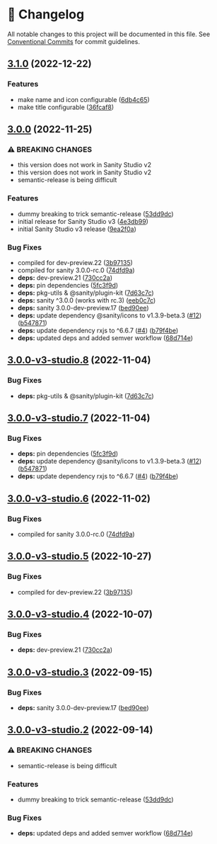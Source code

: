 <!-- markdownlint-disable --><!-- textlint-disable -->

# 📓 Changelog

All notable changes to this project will be documented in this file. See
[Conventional Commits](https://conventionalcommits.org) for commit guidelines.

## [3.1.0](https://github.com/sanity-io/dashboard/compare/v3.0.0...v3.1.0) (2022-12-22)

### Features

- make name and icon configurable ([6db4c65](https://github.com/sanity-io/dashboard/commit/6db4c6573d558881621b764a4c124a431a1071d8))
- make title configurable ([36fcaf8](https://github.com/sanity-io/dashboard/commit/36fcaf8fa8274aa8724a2bd6ae33c0b50e5bfd6e))

## [3.0.0](https://github.com/sanity-io/dashboard/compare/v2.35.2...v3.0.0) (2022-11-25)

### ⚠ BREAKING CHANGES

- this version does not work in Sanity Studio v2
- this version does not work in Sanity Studio v2
- semantic-release is being difficult

### Features

- dummy breaking to trick semantic-release ([53dd9dc](https://github.com/sanity-io/dashboard/commit/53dd9dcae19e2d6db97e11302867c3838ff155c6))
- initial release for Sanity Studio v3 ([4e3db99](https://github.com/sanity-io/dashboard/commit/4e3db99e83e49c5876db83c3fc3fe0ff5c3d3725))
- initial Sanity Studio v3 release ([9ea2f0a](https://github.com/sanity-io/dashboard/commit/9ea2f0a7146464f197598a63336f2500ff836aae))

### Bug Fixes

- compiled for dev-preview.22 ([3b97135](https://github.com/sanity-io/dashboard/commit/3b97135143ee29f2e1c2bae6f8e6ae051a943d4b))
- compiled for sanity 3.0.0-rc.0 ([74dfd9a](https://github.com/sanity-io/dashboard/commit/74dfd9a3db922649f32e52f990a80c5de7d1a752))
- **deps:** dev-preview.21 ([730cc2a](https://github.com/sanity-io/dashboard/commit/730cc2a25a36f57e5c3310079e262b39d8412774))
- **deps:** pin dependencies ([5fc3f9d](https://github.com/sanity-io/dashboard/commit/5fc3f9d276116dffcc957ed39b3a3e876a479fbf))
- **deps:** pkg-utils & @sanity/plugin-kit ([7d63c7c](https://github.com/sanity-io/dashboard/commit/7d63c7c05d274ab5d26fefd3da7807264f17b468))
- **deps:** sanity ^3.0.0 (works with rc.3) ([eeb0c7c](https://github.com/sanity-io/dashboard/commit/eeb0c7cdfd628ead3dcab39f7ce3cb2df2f1f784))
- **deps:** sanity 3.0.0-dev-preview.17 ([bed90ee](https://github.com/sanity-io/dashboard/commit/bed90eeaa3c6d2f9a8cda3a9c597e792d2816cff))
- **deps:** update dependency @sanity/icons to v1.3.9-beta.3 ([#12](https://github.com/sanity-io/dashboard/issues/12)) ([b547871](https://github.com/sanity-io/dashboard/commit/b5478710f11d58d898e1eaf638b702dece12edaa))
- **deps:** update dependency rxjs to ^6.6.7 ([#4](https://github.com/sanity-io/dashboard/issues/4)) ([b79f4be](https://github.com/sanity-io/dashboard/commit/b79f4bec0661c32f8b1a797f82ea22195ec583d9))
- **deps:** updated deps and added semver workflow ([68d714e](https://github.com/sanity-io/dashboard/commit/68d714e2b3457fbd4ab112a7cbc6194057b61e36))

## [3.0.0-v3-studio.8](https://github.com/sanity-io/dashboard/compare/v3.0.0-v3-studio.7...v3.0.0-v3-studio.8) (2022-11-04)

### Bug Fixes

- **deps:** pkg-utils & @sanity/plugin-kit ([7d63c7c](https://github.com/sanity-io/dashboard/commit/7d63c7c05d274ab5d26fefd3da7807264f17b468))

## [3.0.0-v3-studio.7](https://github.com/sanity-io/dashboard/compare/v3.0.0-v3-studio.6...v3.0.0-v3-studio.7) (2022-11-04)

### Bug Fixes

- **deps:** pin dependencies ([5fc3f9d](https://github.com/sanity-io/dashboard/commit/5fc3f9d276116dffcc957ed39b3a3e876a479fbf))
- **deps:** update dependency @sanity/icons to v1.3.9-beta.3 ([#12](https://github.com/sanity-io/dashboard/issues/12)) ([b547871](https://github.com/sanity-io/dashboard/commit/b5478710f11d58d898e1eaf638b702dece12edaa))
- **deps:** update dependency rxjs to ^6.6.7 ([#4](https://github.com/sanity-io/dashboard/issues/4)) ([b79f4be](https://github.com/sanity-io/dashboard/commit/b79f4bec0661c32f8b1a797f82ea22195ec583d9))

## [3.0.0-v3-studio.6](https://github.com/sanity-io/dashboard/compare/v3.0.0-v3-studio.5...v3.0.0-v3-studio.6) (2022-11-02)

### Bug Fixes

- compiled for sanity 3.0.0-rc.0 ([74dfd9a](https://github.com/sanity-io/dashboard/commit/74dfd9a3db922649f32e52f990a80c5de7d1a752))

## [3.0.0-v3-studio.5](https://github.com/sanity-io/dashboard/compare/v3.0.0-v3-studio.4...v3.0.0-v3-studio.5) (2022-10-27)

### Bug Fixes

- compiled for dev-preview.22 ([3b97135](https://github.com/sanity-io/dashboard/commit/3b97135143ee29f2e1c2bae6f8e6ae051a943d4b))

## [3.0.0-v3-studio.4](https://github.com/sanity-io/dashboard/compare/v3.0.0-v3-studio.3...v3.0.0-v3-studio.4) (2022-10-07)

### Bug Fixes

- **deps:** dev-preview.21 ([730cc2a](https://github.com/sanity-io/dashboard/commit/730cc2a25a36f57e5c3310079e262b39d8412774))

## [3.0.0-v3-studio.3](https://github.com/sanity-io/dashboard/compare/v3.0.0-v3-studio.2...v3.0.0-v3-studio.3) (2022-09-15)

### Bug Fixes

- **deps:** sanity 3.0.0-dev-preview.17 ([bed90ee](https://github.com/sanity-io/dashboard/commit/bed90eeaa3c6d2f9a8cda3a9c597e792d2816cff))

## [3.0.0-v3-studio.2](https://github.com/sanity-io/dashboard/compare/v3.0.0-v3-studio.1...v3.0.0-v3-studio.2) (2022-09-14)

### ⚠ BREAKING CHANGES

- semantic-release is being difficult

### Features

- dummy breaking to trick semantic-release ([53dd9dc](https://github.com/sanity-io/dashboard/commit/53dd9dcae19e2d6db97e11302867c3838ff155c6))

### Bug Fixes

- **deps:** updated deps and added semver workflow ([68d714e](https://github.com/sanity-io/dashboard/commit/68d714e2b3457fbd4ab112a7cbc6194057b61e36))
